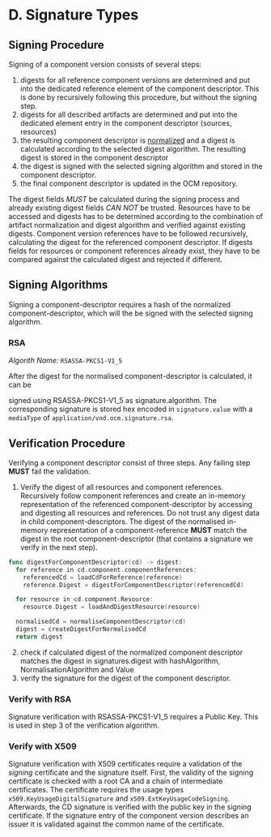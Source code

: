 # D. Signature Types

## Signing Procedure

Signing of a component version consists of several steps:
1. digests for all reference component versions are determined and put
   into the dedicated reference element of the component descriptor.
   This is done by recursively following this procedure, but without the signing step.
2. digests for all described artifacts are determined and put into the dedicated
   element entry in the component descriptor (sources, resources)
3. the resulting component descriptor is [normalized](../../specification/formats/componentdescriptor_normalization.md)
   and a digest is calculated according to the selected digest algorithm. The resulting
   digest is stored in the component descriptor
4. the digest is signed with the selected signing algorithm and stored in the
   component descriptor.
5. the final component descriptor is updated in the OCM repository.

The digest fields *MUST* be calculated during the signing process and already existing
digest fields *CAN NOT* be trusted. Resources have to be accessed and
digests has to be determined according to the combination of artifact
normalization and digest algorithm and verified against existing digests.
Component version references have to be followed recursively, calculating the
digest for the referenced component descriptor. If digests fields for resources or
component references already exist, they have to be compared against
the calculated digest and rejected if different.

## Signing Algorithms

Signing a component-descriptor requires a hash of the normalized component-descriptor,
which will the be signed with the selected signing algorithm.

### RSA

*Algorith Name:* `RSASSA-PKCS1-V1_5`

After the digest for the normalised component-descriptor is calculated, it can be

signed using RSASSA-PKCS1-V1_5 as signature.algorithm. The corresponding signature is stored hex encoded in `signature.value` with a `mediaType` of
`application/vnd.ocm.signature.rsa`.


## Verification Procedure

Verifying a component descriptor consist of three steps. Any failing step
**MUST** fail the validation.

1. Verify the digest of all resources and component references. Recursively follow component references and create an in-memory representation of the referenced component-descriptor by accessing and digesting all resources and references. Do not trust any digest data in child component-descriptors. The digest of the normalised in-memory representation of a component-reference **MUST** match the digest in the root component-descriptor (that contains a signature we verify in the next step).

```go
func digestForComponentDescriptor(cd) -> digest:
  for reference in cd.component.componentReferences:
    referencedCd = loadCdForReference(reference)
    reference.Digest = digestForComponentDescriptor(referencedCd)

  for resource in cd.component.Resource:
    resource.Digest = loadAndDigestResource(resource)

  normalisedCd = normaliseComponentDescriptor(cd)
  digest = createDigestForNormalisedCd
  return digest
```

2. check if calculated digest of the normalized component descriptor matches the
   digest in signatures.digest with hashAlgorithm, NormalisationAlgorithm and Value
3. verify the signature for the digest of the component descriptor.

### Verify with RSA

Signature verification with RSASSA-PKCS1-V1_5 requires a Public Key. This is used in step 3 of the
verification algorithm.

### Verify with X509

Signature verification with X509 certificates require a validation of the
*signing* certificate and the signature itself. First, the validity of the
signing certificate is checked with a root CA and a chain of intermediate
certificates. The certificate requires the usage types `x509.KeyUsageDigitalSignature` and
`x509.ExtKeyUsageCodeSigning`. Afterwards, the CD signature is verified with the public key in
the signing certificate. If the signature entry of the component version describes an issuer it is
validated against the common name of the certificate.
